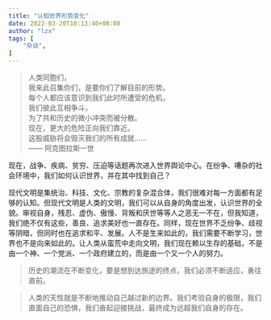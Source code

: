 ```yaml
---
title: "认知世界形势变化"
date: 2022-03-20T10:13:40+08:00
author: "lzx"
tags: [
    "杂谈",
]
---
```


> 人类同胞们，  
> 我来此召集你们，是要你们了解目前的形势。  
> 每个人都应该意识到我们此时所遭受的危机，  
> 我们彼此互相争斗，  
> 为了共和历史的微小冲突而被分散。  
> 现在，更大的危险正向我们靠近。  
> 这股威胁将会毁灭我们的所有成就……  
> —— 阿克图拉斯一世

现在，战争、疾病、贫穷、压迫等话题再次进入世界舆论中心。在纷争、嘈杂的社会环境中，我们如何认识世界，并在其中找到自己？

现代文明是集统治、科技、文化、宗教的复杂混合体，我们很难对每一方面都有足够的认知。但现代文明是人类的文明，我们可以从自身的角度出发，认识世界的全貌。审视自身，残忍、虚伪、傲慢、背叛和厌世等等人之恶无一不在，但我知道，我们绝不仅有这些，善良、追求美好也一直存在。同样，现在世界不乏纷争、歧视等阴暗，但同时也在追求和平、发展。人不是生来如此的，我们需要不断学习，世界也不是向来如此的。让人类从蛮荒中走向文明，我们现在赖以生存的基础，不是由一个神、一个党派、一个政府建立的，而是由一个又一个人的努力。

> 历史的潮流在不断变化，要是想到达旅途的终点，我们必须不断适应，勇往直前。

> 人类的天性就是不断地推动自己越过新的边界。我们考验自身的极限，我们直面自己的恐惧，我们奋起迎接挑战，最终成为远超我们自身的存在。